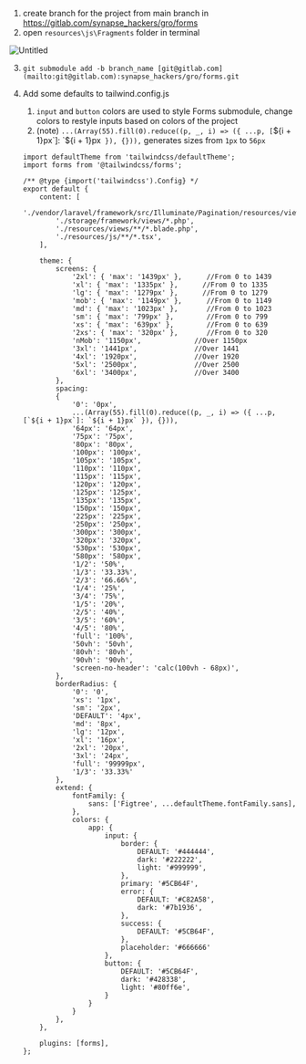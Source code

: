 
1. create branch for the project from main branch in https://gitlab.com/synapse_hackers/gro/forms
2. open `resources\js\Fragments` folder in terminal

![Untitled](https://prod-files-secure.s3.us-west-2.amazonaws.com/dddc3acc-8b89-4fba-a2dc-43687f5af8e6/891be74e-eba9-4cbe-9d19-be55c4fa3e9b/Untitled.png)

3. `git submodule add -b branch_name [git@gitlab.com](mailto:git@gitlab.com):synapse_hackers/gro/forms.git`
4. Add some defaults to tailwind.config.js
    1. `input` and `button` colors are used to style Forms submodule, change colors to restyle inputs based on colors of the project
    2. (note) `...(Array(55).fill(0).reduce((p, _, i) => ({ ...p, [`${i + 1}px`]: `${i + 1}px` }), {})),` generates sizes from `1px` to `56px`
    
    ```
    import defaultTheme from 'tailwindcss/defaultTheme';
    import forms from '@tailwindcss/forms';
    
    /** @type {import('tailwindcss').Config} */
    export default {
        content: [
            './vendor/laravel/framework/src/Illuminate/Pagination/resources/views/*.blade.php',
            './storage/framework/views/*.php',
            './resources/views/**/*.blade.php',
            './resources/js/**/*.tsx',
        ],
    
        theme: {
            screens: {
                '2xl': { 'max': '1439px' },      //From 0 to 1439
                'xl': { 'max': '1335px' },      //From 0 to 1335
                'lg': { 'max': '1279px' },      //From 0 to 1279
                'mob': { 'max': '1149px' },      //From 0 to 1149
                'md': { 'max': '1023px' },       //From 0 to 1023 
                'sm': { 'max': '799px' },        //From 0 to 799
                'xs': { 'max': '639px' },        //From 0 to 639
                '2xs': { 'max': '320px' },       //From 0 to 320
                'nMob': '1150px',             //Over 1150px
                '3xl': '1441px',              //Over 1441
                '4xl': '1920px',              //Over 1920
                '5xl': '2500px',              //Over 2500
                '6xl': '3400px',              //Over 3400
            },
            spacing:
            {
                '0': '0px',
                ...(Array(55).fill(0).reduce((p, _, i) => ({ ...p, [`${i + 1}px`]: `${i + 1}px` }), {})),
                '64px': '64px',
                '75px': '75px',
                '80px': '80px',
                '100px': '100px',
                '105px': '105px',
                '110px': '110px',
                '115px': '115px',
                '120px': '120px',
                '125px': '125px',
                '135px': '135px',
                '150px': '150px',
                '225px': '225px',
                '250px': '250px',
                '300px': '300px',
                '320px': '320px',
                '530px': '530px',
                '580px': '580px',
                '1/2': '50%',
                '1/3': '33.33%',
                '2/3': '66.66%',
                '1/4': '25%',
                '3/4': '75%',
                '1/5': '20%',
                '2/5': '40%',
                '3/5': '60%',
                '4/5': '80%',
                'full': '100%',
                '50vh': '50vh',
                '80vh': '80vh',
                '90vh': '90vh',
                'screen-no-header': 'calc(100vh - 68px)',
            },
            borderRadius: {
                '0': '0',
                'xs': '1px',
                'sm': '2px',
                'DEFAULT': '4px',
                'md': '8px',
                'lg': '12px',
                'xl': '16px',
                '2xl': '20px',
                '3xl': '24px',
                'full': '99999px',
                '1/3': '33.33%'
            },
            extend: {
                fontFamily: {
                    sans: ['Figtree', ...defaultTheme.fontFamily.sans],
                },
                colors: {
                    app: {
                        input: {
                            border: {
                                DEFAULT: '#444444',
                                dark: '#222222',
                                light: '#999999',
                            },
                            primary: '#5CB64F',
                            error: {
                                DEFAULT: '#C82A58',
                                dark: '#7b1936',
                            },
                            success: {
                                DEFAULT: '#5CB64F',
                            },
                            placeholder: '#666666'
                        },
                        button: {
                            DEFAULT: '#5CB64F',
                            dark: '#428338', 
                            light: '#80ff6e', 
                        }
                    }
                }
            },
        },
    
        plugins: [forms],
    };
    ```